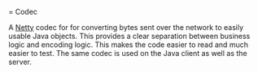 = Codec

A [Netty](https://github.com/netty/nett) codec for for converting bytes sent over the network to easily usable Java
objects. This provides a clear separation between business logic and encoding logic. This makes the code easier to read
and much easier to test. The same codec is used on the Java client as well as the server.
